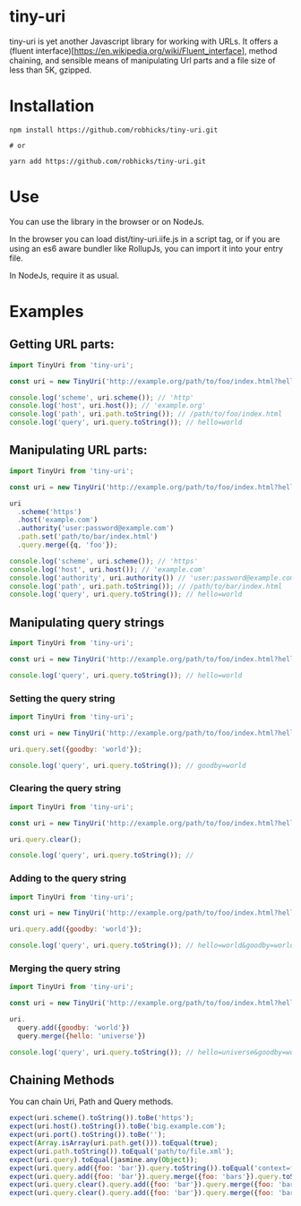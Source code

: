 # tiny-uri

tiny-uri is yet another Javascript library for working with URLs. It offers a (fluent interface)[<https://en.wikipedia.org/wiki/Fluent_interface>], method chaining, and sensible means of manipulating Url parts and a file size of less than 5K, gzipped.

# Installation

```shell
npm install https://github.com/robhicks/tiny-uri.git

# or

yarn add https://github.com/robhicks/tiny-uri.git
```

# Use

You can use the library in the browser or on NodeJs.

In the browser you can load dist/tiny-uri.iife.js in a script tag, or if you are using an es6 aware bundler like RollupJs, you can import it into your entry file.

In NodeJs, require it as usual.

# Examples

## Getting URL parts:

```javascript
import TinyUri from 'tiny-uri';

const uri = new TinyUri('http://example.org/path/to/foo/index.html?hello=world');

console.log('scheme', uri.scheme()); // 'http'
console.log('host', uri.host()); // 'example.org'
console.log('path', uri.path.toString()); // /path/to/foo/index.html
console.log('query', uri.query.toString()); // hello=world
```

## Manipulating URL parts:

```javascript
import TinyUri from 'tiny-uri';

const uri = new TinyUri('http://example.org/path/to/foo/index.html?hello=world');

uri
  .scheme('https')
  .host('example.com')
  .authority('user:password@example.com')
  .path.set('path/to/bar/index.html')
  .query.merge({q, 'foo'});

console.log('scheme', uri.scheme()); // 'https'
console.log('host', uri.host()); // 'example.com'
console.log('authority', uri.authority()) // 'user:password@example.com'
console.log('path', uri.path.toString()); // /path/to/bar/index.html
console.log('query', uri.query.toString()); // hello=world
```

## Manipulating query strings

```javascript
import TinyUri from 'tiny-uri';

const uri = new TinyUri('http://example.org/path/to/foo/index.html?hello=world');

console.log('query', uri.query.toString()); // hello=world
```

### Setting the query string

```javascript
import TinyUri from 'tiny-uri';

const uri = new TinyUri('http://example.org/path/to/foo/index.html?hello=world');

uri.query.set({goodby: 'world'});

console.log('query', uri.query.toString()); // goodby=world
```

### Clearing the query string

```javascript
import TinyUri from 'tiny-uri';

const uri = new TinyUri('http://example.org/path/to/foo/index.html?hello=world');

uri.query.clear();

console.log('query', uri.query.toString()); //
```

### Adding to the query string

```javascript
import TinyUri from 'tiny-uri';

const uri = new TinyUri('http://example.org/path/to/foo/index.html?hello=world');

uri.query.add({goodby: 'world'});

console.log('query', uri.query.toString()); // hello=world&goodby=world
```

### Merging the query string

```javascript
import TinyUri from 'tiny-uri';

const uri = new TinyUri('http://example.org/path/to/foo/index.html?hello=world');

uri.
  query.add({goodby: 'world'})
  query.merge({hello: 'universe'})

console.log('query', uri.query.toString()); // hello=universe&goodby=world
```

## Chaining Methods

You can chain Uri, Path and Query methods.

```javascript
expect(uri.scheme().toString()).toBe('https');
expect(uri.host().toString()).toBe('big.example.com');
expect(uri.port().toString()).toBe('');
expect(Array.isArray(uri.path.get())).toEqual(true);
expect(uri.path.toString()).toEqual('path/to/file.xml');
expect(uri.query).toEqual(jasmine.any(Object));
expect(uri.query.add({foo: 'bar'}).query.toString()).toEqual('context=foo&credentials=bar&foo=bar');
expect(uri.query.add({foo: 'bar'}).query.merge({foo: 'bars'}).query.toString()).toEqual('context=foo&credentials=bar&foo=bars');
expect(uri.query.clear().query.add({foo: 'bar'}).query.merge({foo: 'bars'}).query.toString()).toEqual('foo=bars');
expect(uri.query.clear().query.add({foo: 'bar'}).query.merge({foo: 'bars'}).query.toString(true)).toEqual('https://user:pass@big.example.com/path/to/file.xml?foo=bars');
```

